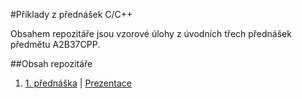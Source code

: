 #Příklady z přednášek C/C++

Obsahem repozitáře jsou vzorové úlohy z úvodních třech přednášek předmětu A2B37CPP.

##Obsah repozitáře

1. [1. přednáška](/standav/c-cpp/prednasky/01) | [Prezentace](http://goo.gl/kkUucJ)


